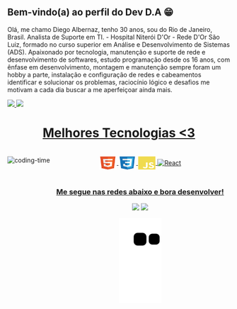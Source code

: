 ## Bem-vindo(a) ao perfil do Dev D.A 😁

Olá, me chamo Diego Albernaz, tenho 30 anos, sou do Rio de Janeiro, Brasil. Analista de Suporte em TI. - Hospital Niterói D'Or - Rede D'Or São Luiz, formado no curso superior em Análise e Desenvolvimento de Sistemas (ADS). Apaixonado por tecnologia, manutenção e suporte de rede e desenvolvimento de softwares, estudo programação desde os 16 anos, com ênfase em desenvolvimento, montagem e manutenção sempre foram um hobby a parte, instalação e configuração de redes e cabeamentos identificar e solucionar os problemas, raciocínio lógico e desafios me motivam a cada dia buscar a me aperfeiçoar ainda mais.    

 <div>
   <a href="https://github.com/AlknightX">
   <img height="180em" src="https://github-readme-stats.vercel.app/api?username=AlknightX&show_icons=true&theme=tokyonight&include_all_commits=true&count_private=true"/>
   <img height="180em" src="https://github-readme-stats.vercel.app/api/top-langs/?username=Alknight&layout=compact&langs_count=6&theme=tokyonight"/>
</div>
 
 <h1 align="center">Melhores Tecnologias <3</h1>
  
<div align="center"> 
 <div style="display: inline_block"><br>
  <img align="left" height="250" alt="coding-time" src="code.gif">
  <img align="center" alt="HTML" height="30" width="40" src="https://raw.githubusercontent.com/devicons/devicon/master/icons/html5/html5-original.svg">
  <img align="center" alt="CSS" height="30" width="40" src="https://raw.githubusercontent.com/devicons/devicon/master/icons/css3/css3-original.svg">
  <img align="center" alt="Js" height="30" width="40" src="https://raw.githubusercontent.com/devicons/devicon/master/icons/javascript/javascript-plain.svg">
  <img align="center" alt="React" height="30" width="40" src="https://cdn.jsdelivr.net/gh/devicons/devicon/icons/react/react-original.svg" />      
</div>
 
 <br>
 
  ### Me segue nas redes abaixo e bora desenvolver!
 
<div> 
  <a href="https://www.instagram.com/diegop__/" target="_blank"><img src="https://img.shields.io/badge/-Instagram-%23E4405F?style=for-the-badge&logo=instagram&logoColor=white" target="_blank"></a>
   <a href="https://www.linkedin.com/in/diego-portugal-20a444103/" target="_blank"><img src="https://img.shields.io/badge/-LinkedIn-%230077B5?style=for-the-badge&logo=linkedin&logoColor=white" target="_blank"></a> 
 
  ![Snake animation](https://github.com/AlknightX/AlknightX/blob/output/github-contribution-grid-snake.svg)

</div>
